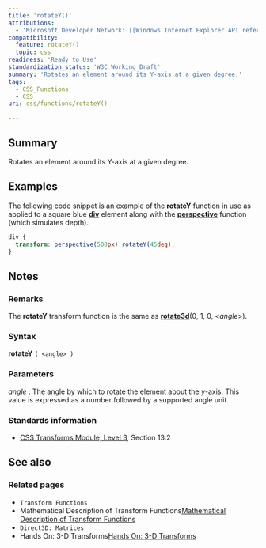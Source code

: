 ```yaml
---
title: 'rotateY()'
attributions:
  - 'Microsoft Developer Network: [[Windows Internet Explorer API reference](http://msdn.microsoft.com/en-us/library/ie/hh828809%28v=vs.85%29.aspx) Article]'
compatibility:
  feature: rotateY()
  topic: css
readiness: 'Ready to Use'
standardization_status: 'W3C Working Draft'
summary: 'Rotates an element around its Y-axis at a given degree.'
tags:
  - CSS_Functions
  - CSS
uri: css/functions/rotateY()

---
```

## Summary

Rotates an element around its Y-axis at a given degree.

## Examples

The following code snippet is an example of the **rotateY** function in use as applied to a square blue [**div**](/html/elements/div) element along with the [**perspective**](/css/functions/perspective()) function (which simulates depth).

``` css
div {
  transform: perspective(500px) rotateY(45deg);
}
```

## Notes

### Remarks

The **rotateY** transform function is the same as [**rotate3d**](/css/functions/rotate3d())(0, 1, 0, \<*angle*\>).

### Syntax

**rotateY** `( <angle> )`

### Parameters

*angle*
:   The angle by which to rotate the element about the *y*-axis. This value is expressed as a number followed by a supported angle unit.

### Standards information

-   [CSS Transforms Module, Level 3](http://go.microsoft.com/fwlink/p/?LinkID=223145), Section 13.2

## See also

### Related pages

-   `Transform Functions`
-   Mathematical Description of Transform Functions[Mathematical Description of Transform Functions](http://go.microsoft.com/fwlink/p/?LinkId=256246)
-   `Direct3D: Matrices`
-   Hands On: 3-D Transforms[Hands On: 3-D Transforms](http://go.microsoft.com/fwlink/?LinkId=227893)
